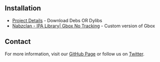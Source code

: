 
## Installation

- [Project Details](https://nabzclan.vip/resources/bypass-signing-apps-tracking.197/) - Download Debs OR Dylibs
- [Nabzclan - IPA Library| Gbox No Tracking](https://apps.nabzclan.vip/apps/gbox-no-tracking) - Custom version of Gbox 

## Contact

For more information, visit our [GitHub Page](https://github.com/nabzclan-reborn/) or follow us on [Twitter](https://x.com/nabzclan_reborn).

